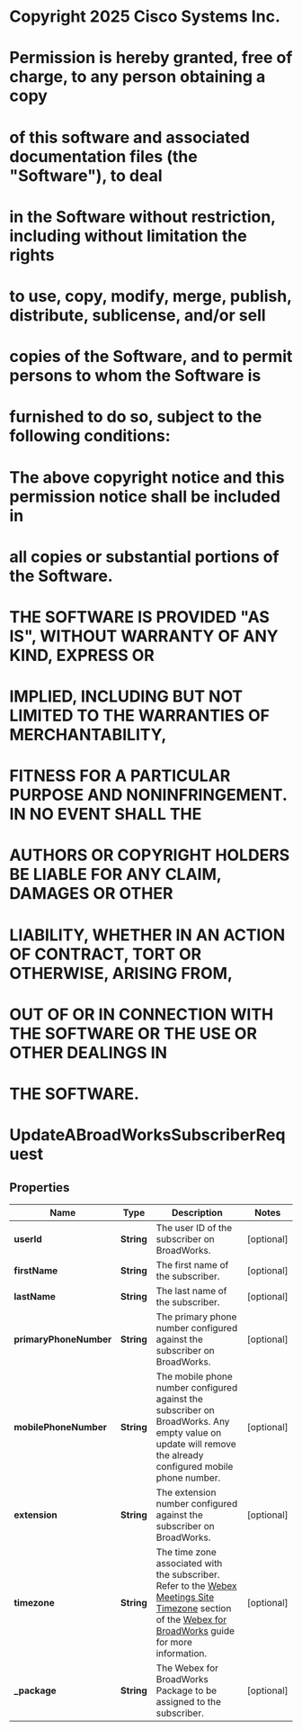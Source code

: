 <!--  Copyright 2025 Cisco Systems Inc.

Permission is hereby granted, free of charge, to any person obtaining a copy
of this software and associated documentation files (the "Software"), to deal
in the Software without restriction, including without limitation the rights
to use, copy, modify, merge, publish, distribute, sublicense, and/or sell
copies of the Software, and to permit persons to whom the Software is
furnished to do so, subject to the following conditions:

The above copyright notice and this permission notice shall be included in
all copies or substantial portions of the Software.

THE SOFTWARE IS PROVIDED "AS IS", WITHOUT WARRANTY OF ANY KIND, EXPRESS OR
IMPLIED, INCLUDING BUT NOT LIMITED TO THE WARRANTIES OF MERCHANTABILITY,
FITNESS FOR A PARTICULAR PURPOSE AND NONINFRINGEMENT. IN NO EVENT SHALL THE
AUTHORS OR COPYRIGHT HOLDERS BE LIABLE FOR ANY CLAIM, DAMAGES OR OTHER
LIABILITY, WHETHER IN AN ACTION OF CONTRACT, TORT OR OTHERWISE, ARISING FROM,
OUT OF OR IN CONNECTION WITH THE SOFTWARE OR THE USE OR OTHER DEALINGS IN
THE SOFTWARE.-->
# Copyright 2025 Cisco Systems Inc.
#
# Permission is hereby granted, free of charge, to any person obtaining a copy
# of this software and associated documentation files (the "Software"), to deal
# in the Software without restriction, including without limitation the rights
# to use, copy, modify, merge, publish, distribute, sublicense, and/or sell
# copies of the Software, and to permit persons to whom the Software is
# furnished to do so, subject to the following conditions:
#
# The above copyright notice and this permission notice shall be included in
# all copies or substantial portions of the Software.
#
# THE SOFTWARE IS PROVIDED "AS IS", WITHOUT WARRANTY OF ANY KIND, EXPRESS OR
# IMPLIED, INCLUDING BUT NOT LIMITED TO THE WARRANTIES OF MERCHANTABILITY,
# FITNESS FOR A PARTICULAR PURPOSE AND NONINFRINGEMENT. IN NO EVENT SHALL THE
# AUTHORS OR COPYRIGHT HOLDERS BE LIABLE FOR ANY CLAIM, DAMAGES OR OTHER
# LIABILITY, WHETHER IN AN ACTION OF CONTRACT, TORT OR OTHERWISE, ARISING FROM,
# OUT OF OR IN CONNECTION WITH THE SOFTWARE OR THE USE OR OTHER DEALINGS IN
# THE SOFTWARE.



# UpdateABroadWorksSubscriberRequest


## Properties

| Name | Type | Description | Notes |
|------------ | ------------- | ------------- | -------------|
|**userId** | **String** | The user ID of the subscriber on BroadWorks. |  [optional] |
|**firstName** | **String** | The first name of the subscriber. |  [optional] |
|**lastName** | **String** | The last name of the subscriber. |  [optional] |
|**primaryPhoneNumber** | **String** | The primary phone number configured against the subscriber on BroadWorks. |  [optional] |
|**mobilePhoneNumber** | **String** | The mobile phone number configured against the subscriber on BroadWorks. Any empty value on update will remove the already configured mobile phone number. |  [optional] |
|**extension** | **String** | The extension number configured against the subscriber on BroadWorks. |  [optional] |
|**timezone** | **String** | The time zone associated with the subscriber. Refer to the [Webex Meetings Site Timezone](/docs/api/guides/webex-for-broadworks-developers-guide#webex-meetings-site-timezone) section of the [Webex for BroadWorks](/docs/api/guides/webex-for-broadworks-developers-guide) guide for more information. |  [optional] |
|**_package** | **String** | The Webex for BroadWorks Package to be assigned to the subscriber. |  [optional] |



